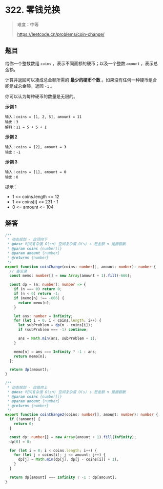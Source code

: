 # 322. 零钱兑换

> 难度：中等
>
> https://leetcode.cn/problems/coin-change/

## 题目

给你一个整数数组 `coins` ，表示不同面额的硬币；以及一个整数 `amount` ，表示总金额。

计算并返回可以凑成总金额所需的 **最少的硬币个数** 。如果没有任何一种硬币组合能组成总金额，返回 `-1` 。

你可以认为每种硬币的数量是无限的。

**示例 1**

```
输入：coins = [1, 2, 5], amount = 11
输出：3
解释：11 = 5 + 5 + 1
```

**示例 2**

```
输入：coins = [2], amount = 3
输出：-1
```

**示例 3**

```
输入：coins = [1], amount = 0
输出：0
```

提示：

- 1 <= coins.length <= 12
- 1 <= coins[i] <= 231 - 1
- 0 <= amount <= 104

## 解答

```typescript
/**
 * 动态规划 - 自顶向下
 * @desc 时间复杂度 O(sn) 空间复杂度 O(s) s 是金额 n 是面额数
 * @param coins {number[]}
 * @param amount {number}
 * @returns {number}
 */
export function coinChange(coins: number[], amount: number): number {
  // 备忘录
  const memo: number[] = new Array(amount + 1).fill(-666);

  const dp = (n: number): number => {
    if (n === 0) return 0;
    if (n < 0) return -1;
    if (memo[n] !== -666) {
      return memo[n];
    }

    let ans: number = Infinity;
    for (let i = 0; i < coins.length; i++) {
      let subProblem = dp(n - coins[i]);
      if (subProblem === -1) continue;

      ans = Math.min(ans, subProblem + 1);
    }

    memo[n] = ans === Infinity ? -1 : ans;
    return memo[n];
  };

  return dp(amount);
}

/**
 * 动态规划 - 自底向上
 * @desc 时间复杂度 O(sn) 空间复杂度 O(s) s 是金额 n 是面额数
 * @param coins {number[]}
 * @param amount {number}
 * @returns {number}
 */
export function coinChange2(coins: number[], amount: number): number {
  if (!amount) {
    return 0;
  }

  const dp: number[] = new Array(amount + 1).fill(Infinity);
  dp[0] = 0;

  for (let i = 0; i < coins.length; i++) {
    for (let j = coins[i]; j <= amount; j++) {
      dp[j] = Math.min(dp[j], dp[j - coins[i]] + 1);
    }
  }

  return dp[amount] === Infinity ? -1 : dp[amount];
}
```
